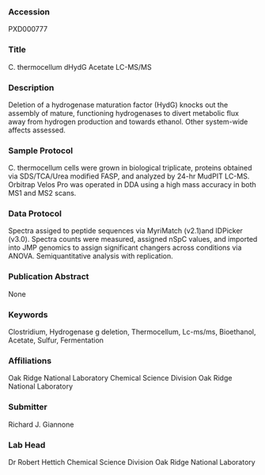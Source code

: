 ### Accession
PXD000777

### Title
C. thermocellum dHydG Acetate LC-MS/MS

### Description
Deletion of a hydrogenase maturation factor (HydG) knocks out the assembly of mature, functioning hydrogenases to divert metabolic flux away from hydrogen production and towards ethanol. Other system-wide affects assessed.

### Sample Protocol
C. thermocellum cells were grown in biological triplicate, proteins obtained via SDS/TCA/Urea modified FASP, and analyzed by 24-hr MudPIT LC-MS. Orbitrap Velos Pro was operated in DDA using a high mass accuracy in both MS1 and MS2 scans.

### Data Protocol
Spectra assiged to peptide sequences via MyriMatch (v2.1)and IDPicker (v3.0). Spectra counts were measured, assigned nSpC values, and imported into JMP genomics to assign significant changers across conditions via ANOVA. Semiquantitative analysis with replication.

### Publication Abstract
None

### Keywords
Clostridium, Hydrogenase g deletion, Thermocellum, Lc-ms/ms, Bioethanol, Acetate, Sulfur, Fermentation

### Affiliations
Oak Ridge National Laboratory
Chemical Science Division Oak Ridge National Laboratory

### Submitter
Richard J. Giannone

### Lab Head
Dr Robert Hettich
Chemical Science Division Oak Ridge National Laboratory


